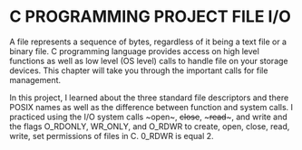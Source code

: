 # C PROGRAMMING PROJECT FILE I/O
A file represents a sequence of bytes, regardless of it being a text file or a binary file. C programming language provides access on high level functions as well as low level (OS level) calls to handle file on your storage devices. This chapter will take you through the important calls for file management.

In this project, I learned about the three standard file descriptors and there POSIX names as well as the difference between function and system calls. I practiced using the I/O system calls ~open~, ~~close~~, ~~~read~~~, and write and the flags O_RDONLY, WR_ONLY, and O_RDWR to create, open, close, read, write, set permissions of files in C. 0_RDWR is equal 2.
